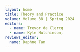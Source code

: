 ```yaml
---
layout: home
title: Theory and Practice
volume: Volume 38 | Spring 2024
editors:
  - name: Trevor de Clercq
  - name: Kyle Hutchinson,
reviews_editor: 
  name: Daphne Tan
---
```

